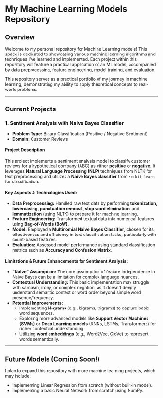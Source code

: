 # My Machine Learning Models Repository 

## Overview

Welcome to my personal repository for Machine Learning models! This space is dedicated to showcasing various machine learning algorithms and techniques I've learned and implemented. Each project within this repository will feature a practical application of an ML model, accompanied by data preprocessing, feature engineering, model training, and evaluation.

This repository serves as a practical portfolio of my journey in machine learning, demonstrating my ability to apply theoretical concepts to real-world problems.

---

## Current Projects

### 1. Sentiment Analysis with Naive Bayes Classifier

* **Problem Type:** Binary Classification (Positive / Negative Sentiment)
* **Domain:** Customer Reviews

#### Project Description

This project implements a sentiment analysis model to classify customer reviews for a hypothetical company (ABC) as either **positive** or **negative**. It leverages **Natural Language Processing (NLP)** techniques from NLTK for text preprocessing and utilizes a **Naive Bayes classifier** from `scikit-learn` for classification.

#### Key Aspects & Technologies Used:

* **Data Preprocessing:** Handled raw text data by performing **tokenization, lowercasing, punctuation removal, stop word elimination**, and **lemmatization** (using NLTK) to prepare it for machine learning.
* **Feature Engineering:** Transformed textual data into numerical features using **Bag-of-Words (BoW)**.
* **Model:** Employed a **Multinomial Naive Bayes Classifier**, chosen for its effectiveness and efficiency in text classification tasks, particularly with count-based features.
* **Evaluation:** Assessed model performance using standard classification metrics such as **Accuracy and Confusion Matrix**.


#### Limitations & Future Enhancements for Sentiment Analysis:

* **"Naive" Assumption:** The core assumption of feature independence in Naive Bayes can be a limitation for complex language nuances.
* **Contextual Understanding:** This basic implementation may struggle with sarcasm, irony, or complex negation, as it doesn't deeply understand semantic context or word order beyond simple word presence/frequency.
* **Potential Improvements:**
    * Implementing **N-grams** (e.g., bigrams, trigrams) to capture basic word sequences.
    * Exploring more advanced models like **Support Vector Machines (SVMs)** or **Deep Learning models** (RNNs, LSTMs, Transformers) for richer contextual understanding.
    * Utilizing **word embeddings** (e.g., Word2Vec, GloVe) to represent words semantically.

---

## Future Models (Coming Soon!) 

I plan to expand this repository with more machine learning projects, which may include:

* Implementing Linear Regression from scratch (without built-in model).
* Implementing a basic Neural Network from scratch using NumPy.

